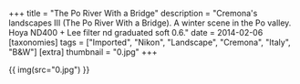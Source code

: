 +++
title = "The Po River With a Bridge"
description = "Cremona's landscapes III (The Po River With a Bridge). A winter scene in the Po valley. Hoya ND400 + Lee filter nd graduated soft 0.6."
date = 2014-02-06
[taxonomies]
tags = ["Imported", "Nikon", "Landscape", "Cremona", "Italy", "B&W"]
[extra]
thumbnail = "0.jpg"
+++

{{ img(src="0.jpg") }}
